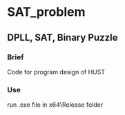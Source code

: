 # SAT_problem
## DPLL, SAT, Binary Puzzle   
### Brief  
Code for program design of HUST
### Use
run .exe file in x64\Release folder
